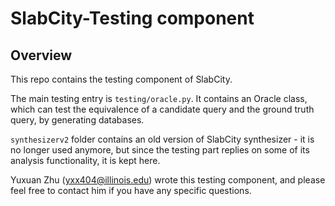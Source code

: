 # SlabCity-Testing component

## Overview
This repo contains the testing component of SlabCity.

The main testing entry is ```testing/oracle.py```. It contains an Oracle class, which can test the equivalence of a candidate query and the ground truth query, by generating databases.


```synthesizerv2``` folder contains an old version of SlabCity synthesizer - it is no longer used anymore, but since the testing part replies on some of its analysis functionality, it is kept here.

Yuxuan Zhu (yxx404@illinois.edu) wrote this testing component, and please feel free to contact him if you have any specific questions.